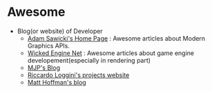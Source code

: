 # Awesome
- Blog(or website) of Developer
    - [Adam Sawicki's Home Page](https://asawicki.info/index) : Awesome articles about Modern Graphics APIs.
    - [Wicked Engine Net](https://wickedengine.net/) : Awesome articles about game engine developement(especially in rendering part)
    - [MJP's Blog](https://therealmjp.github.io/)
    - [Riccardo Loggini's projects website](https://logins.github.io/)
    - [Matt Hoffman's blog](https://medium.com/@lordned)
    